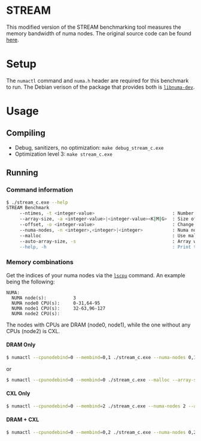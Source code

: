 # STREAM

This modified version of the STREAM benchmarking tool measures the memory bandwidth of numa nodes. The original source code can be found [here](https://www.cs.virginia.edu/stream/FTP/Code/).

# Setup

The `numactl` command and `numa.h` header are required for this benchmark to run. The Debian verison of the package that provides both is [`libnuma-dev`](https://manpages.debian.org/buster/libnuma-dev/numa.3.en.html).

# Usage

## Compiling

- Debug, sanitizers, no optimization: `make debug_stream_c.exe`
- Optimization level 3: `make stream_c.exe`

## Running

### Command information

```bash
$ ./stream_c.exe --help
STREAM Benchmark
     --ntimes, -t <integer-value>                             : Number of times to run benchmark: Default 10
     --array-size, -a <integer-value>|<integer-value><K|M|G>  : Size of numa node arrays: Default 1000000
     --offset, -o <integer-value>                             : Change relative alignment of arrays: Default 0
     --numa-nodes, -n <integer>,<integer>|<integer>           : Numa node(s) to do calculations on
     --malloc                                                 : Use malloc rather than node alloc 
     --auto-array-size, -s                                    : Array will be socket's L3 cache divided by 2
     --help, -h                                               : Print this message
```

### Memory combinations

Get the indices of your numa nodes via the [`lscpu`](https://www.man7.org/linux/man-pages/man1/lscpu.1.html) command. An example being the following:

```
NUMA:
  NUMA node(s):          3
  NUMA node0 CPU(s):     0-31,64-95
  NUMA node1 CPU(s):     32-63,96-127
  NUMA node2 CPU(s):
```

The nodes with CPUs are DRAM (node0, node1), while the one without any CPUs (node2) is CXL.

#### DRAM Only

```bash
$ numactl --cpunodebind=0 --membind=0,1 ./stream_c.exe --numa-nodes 0,1 --auto-array-size
```

or
```bash
$ numactl --cpunodebind=0 --membind=0 ./stream_c.exe --malloc --array-size 400M --ntimes 100
``` 

#### CXL Only

```bash
$ numactl --cpunodebind=0 --membind=2 ./stream_c.exe --numa-nodes 2 --auto-array-size
```

#### DRAM + CXL

```bash
$ numactl --cpunodebind=0 --membind=0,2 ./stream_c.exe --numa-nodes 0,2 --auto-array-size
```
